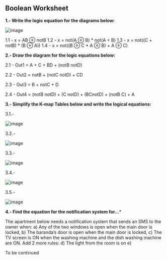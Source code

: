 ## Boolean Worksheet

**1.- Write the logic equation for the diagrams below:**

![image](https://user-images.githubusercontent.com/88994602/141028402-935a8db5-c04d-4a52-9523-0156dbb43278.png)

1.1 - x = AB ⊕ notB
1.2 - x = not(A ⊕ B) * not(A + B)
1.3 - x = not((C + notB) * (B ⊕ A))
1.4 - x = not((B ⊕ C * A ⊕ B) + A ⊕ C)

**2.- Draw the diagram for the logic equations below:**

2.1 - Out1 = A + C + BD + (notB notD)


2.2 - Out2 = notB + (notC notD) + CD



2.3 - Out3 = B + notC + D



2.4 - Out4 = (notB notD) + (C notD) + (BCnotD) + (notB C) + A



**3.- Simplify the K-map Tables below and write the logical equations:**

3.1.- 

![image](https://user-images.githubusercontent.com/88994602/141031284-88aa6a4b-5674-4069-8fc7-528e0178d9ec.png)

3.2.- 

![image](https://user-images.githubusercontent.com/88994602/141031861-d04855e8-e53b-4c08-a269-010b053bd984.png)

3.3.- 

![image](https://user-images.githubusercontent.com/88994602/141032099-bfc0c899-01a3-4a5a-8285-413e184a0c31.png)

3.4.- 

![image](https://user-images.githubusercontent.com/88994602/141032522-1e4cf6d2-0b38-4589-a372-385ed1532a85.png)

3.5.- 

![image](https://user-images.githubusercontent.com/88994602/141032925-6c4d306d-7b3c-4eba-a8cb-fbf3d4a7858f.png)

**4.- Find the equation for the notification system for...***

The apartment below needs a notification system  that sends an SMS to the owner when:
a) Any of the two windows is open when the main door is locked,
b) The baranda’s door is open when the main door is locked,
c) The TV screen is ON when the washing machine and the dish washing machine are ON.
Add 2 more rules:
d) The light from the room is on
e) 

To be continued
